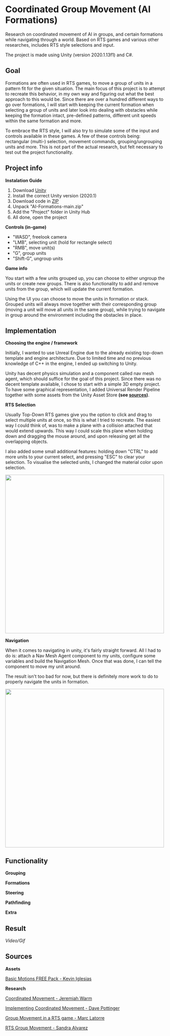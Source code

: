 # Coordinated Group Movement (AI Formations)

Research on coordinated movement of AI in groups, and certain formations while navigating through a world. Based on RTS games and various other researches, includes RTS style selections and input. 

The project is made using Unity (version 2020.1.13f1) and C#.

## Goal

Formations are often used in RTS games, to move a group of units in a pattern fit for the given situation. The main focus of this project is to attempt to recreate this behavior, in my own way and figuring out what the best approach to this would be. Since there are over a hundred different ways to go over formations, I will start with keeping the current formation when selecting a group of units and later look into dealing with obstacles while keeping the formation intact, pre-defined patterns, different unit speeds within the same formation and more. 

To embrace the RTS style, I will also try to simulate some of the input and controls available in these games. A few of these controls being: rectangular (multi-) selection, movement commands, grouping/ungrouping units and more. This is not part of the actual research, but felt necessary to test out the project functionality.

## Project info

**Instalation Guide**
1. Download [Unity](https://unity.com/)
2. Install the correct Unity version (2020.1)
3. Download code in [ZIP](https://github.com/MrEezeh/AI-Formations/archive/main.zip)
4. Unpack "AI-Formations-main.zip"
5. Add the "Project" folder in Unity Hub
6. All done, open the project

**Controls (in-game)**
- "WASD", freelook camera
- "LMB", selecting unit (hold for rectangle select)
- "RMB", move unit(s)
- "G", group units
- "Shift-G", ungroup units

**Game info**

You start with a few units grouped up, you can choose to either ungroup the units or create new groups.
There is also functionality to add and remove units from the group, which will update the current formation.

Using the UI you can choose to move the units in formation or stack.
Grouped units will always move together with their corresponding group (moving a unit will move all units in the same group), while trying to navigate in group around the environment including the obstacles in place.

## Implementation

**Choosing the engine / framework**

Initially, I wanted to use Unreal Engine due to the already existing top-down template and engine architecture. Due to limited time and no previous knowledge of C++ in the engine, I ended up switching to Unity. 

Unity has decent physics simulation and a component called nav mesh agent, which should suffice for the goal of this project. Since there was no decent template available, I chose to start with a simple 3D empty project. To have some graphical representation, I added Universal Render Pipeline together with some assets from the Unity Asset Store **(see [sources](https://github.com/MrEezeh/AI-Formations#sources))**.

**RTS Selection**

Usually Top-Down RTS games give you the option to click and drag to select multiple units at once, so this is what I tried to recreate. The easiest way I could think of, was to make a plane with a collision attached that would extend upwards. This way I could scale this plane when holding down and dragging the mouse around, and upon releasing get all the overlapping objects.

I also added some small additional features: holding down "CTRL" to add more units to your current select, and pressing "ESC" to clear your selection. To visualise the selected units, I changed the material color upon selection.

<img src="https://github.com/MrEezeh/AI-Formations/blob/main/Gifs/rts-selection.gif" width="500" />

**Navigation**

When it comes to navigating in unity, it's fairly straight forward. All I had to do is: attach a Nav Mesh Agent component to my units, configure some variables and build the Navigation Mesh. Once that was done, I can tell the component to move my unit around.

The result isn't too bad for now, but there is definitely more work to do to properly navigate the units in formation.

<img src="https://github.com/MrEezeh/AI-Formations/blob/main/Gifs/navigation.gif" width="500" />

## Functionality

**Grouping**

**Formations**

**Steering**

**Pathfinding**

**Extra**

## Result

*Video/Gif*

## Sources

**Assets**

[Basic Motions FREE Pack - Kevin Iglesias](https://assetstore.unity.com/packages/3d/animations/basic-motions-free-pack-154271)

**Research**

[Coordinated Movement - Jeremiah Warm](http://www.jeremiahwarm.com/coordinated-movement.php)

[Implementing Coordinated Movement - Dave Pottinger](https://www.gamasutra.com/view/feature/3314/coordinated_unit_movement.php?print=1)

[Group Movement in a RTS game - Marc Latorre](https://marclafr.github.io/Research-Group-Movement-RTS-/)

[RTS Group Movement - Sandra Alvarez](https://sandruski.github.io/RTS-Group-Movement/)
